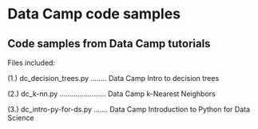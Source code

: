# Data Camp code samples
## Code samples from Data Camp tutorials

Files included:

(1.) dc_decision_trees.py ........ Data Camp Intro to decision trees

(2.) dc_k-nn.py ....................... Data Camp k-Nearest Neighbors

(3.) dc_intro-py-for-ds.py ....... Data Camp Introduction to Python for Data Science
